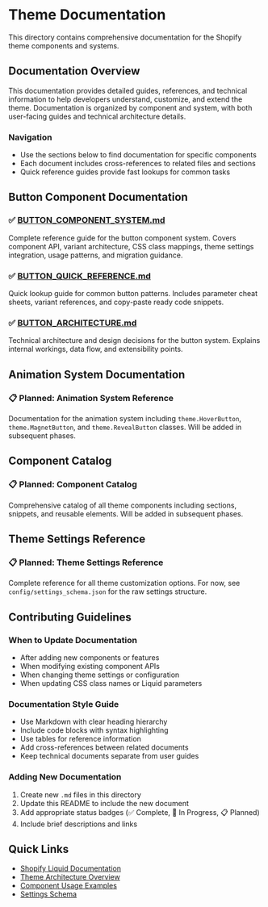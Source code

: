 # Theme Documentation

This directory contains comprehensive documentation for the Shopify theme components and systems.

## Documentation Overview

This documentation provides detailed guides, references, and technical information to help developers understand, customize, and extend the theme. Documentation is organized by component and system, with both user-facing guides and technical architecture details.

### Navigation
- Use the sections below to find documentation for specific components
- Each document includes cross-references to related files and sections
- Quick reference guides provide fast lookups for common tasks

## Button Component Documentation

### ✅ [BUTTON_COMPONENT_SYSTEM.md](BUTTON_COMPONENT_SYSTEM.md)
Complete reference guide for the button component system. Covers component API, variant architecture, CSS class mappings, theme settings integration, usage patterns, and migration guidance.

### ✅ [BUTTON_QUICK_REFERENCE.md](BUTTON_QUICK_REFERENCE.md)
Quick lookup guide for common button patterns. Includes parameter cheat sheets, variant references, and copy-paste ready code snippets.

### ✅ [BUTTON_ARCHITECTURE.md](BUTTON_ARCHITECTURE.md)
Technical architecture and design decisions for the button system. Explains internal workings, data flow, and extensibility points.

## Animation System Documentation

### 📋 Planned: Animation System Reference
Documentation for the animation system including `theme.HoverButton`, `theme.MagnetButton`, and `theme.RevealButton` classes. Will be added in subsequent phases.

## Component Catalog

### 📋 Planned: Component Catalog
Comprehensive catalog of all theme components including sections, snippets, and reusable elements. Will be added in subsequent phases.

## Theme Settings Reference

### 📋 Planned: Theme Settings Reference
Complete reference for all theme customization options. For now, see `config/settings_schema.json` for the raw settings structure.

## Contributing Guidelines

### When to Update Documentation
- After adding new components or features
- When modifying existing component APIs
- When changing theme settings or configuration
- When updating CSS class names or Liquid parameters

### Documentation Style Guide
- Use Markdown with clear heading hierarchy
- Include code blocks with syntax highlighting
- Use tables for reference information
- Add cross-references between related documents
- Keep technical documents separate from user guides

### Adding New Documentation
1. Create new `.md` files in this directory
2. Update this README to include the new document
3. Add appropriate status badges (✅ Complete, 🚧 In Progress, 📋 Planned)
4. Include brief descriptions and links

## Quick Links

- [Shopify Liquid Documentation](https://shopify.dev/docs/themes/liquid/reference)
- [Theme Architecture Overview](BUTTON_ARCHITECTURE.md)
- [Component Usage Examples](BUTTON_COMPONENT_SYSTEM.md#usage-examples)
- [Settings Schema](../config/settings_schema.json)